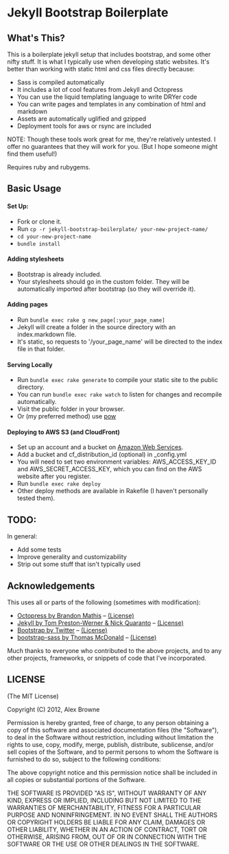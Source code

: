 Jekyll Bootstrap Boilerplate
============================

## What's This?

This is a boilerplate jekyll setup that includes bootstrap, and some other nifty stuff.
It is what I typically use when developing static websites. It's better than working
with static html and css files directly because:

- Sass is compiled automatically
- It includes a lot of cool features from Jekyll and Octopress
- You can use the liquid templating language to write DRYer code
- You can write pages and templates in any combination of html and markdown
- Assets are automatically uglified and gzipped
- Deployment tools for aws or rsync are included

NOTE: Though these tools work great for me, they're relatively untested.
I offer no guarantees that they will work for you. (But I hope someone might find them useful!)

Requires ruby and rubygems.

## Basic Usage

#### Set Up:
- Fork or clone it.
- Run `cp -r jekyll-bootstrap-boilerplate/ your-new-project-name/`
- `cd your-new-project-name`
- `bundle install`

#### Adding stylesheets
- Bootstrap is already included.
- Your stylesheets should go in the custom folder. They will be automatically imported after bootstrap (so they will override it).

#### Adding pages
- Run `bundle exec rake g new_page[:your_page_name]`
- Jekyll will create a folder in the source directory with an index.markdown file.
- It's static, so requests to '/your_page_name' will be directed to the index file in that folder.

#### Serving Locally
- Run `bundle exec rake generate` to compile your static site to the public directory.
- You can run `bundle exec rake watch` to listen for changes and recompile automatically.
- Visit the public folder in your browser.
- Or (my preferred method) use [pow](http://pow.cx/)

#### Deploying to AWS S3 (and CloudFront)
- Set up an account and a bucket on [Amazon Web Services](http://aws.amazon.com/).
- Add a bucket and cf_distribution_id (optional) in _config.yml
- You will need to set two environment variables: AWS_ACCESS_KEY_ID and AWS_SECRET_ACCESS_KEY,
which you can find on the AWS website after you register.
- Run `bundle exec rake deploy`
- Other deploy methods are available in Rakefile (I haven't personally tested them).

## TODO:

In general:

- Add some tests
- Improve generality and customizability
- Strip out some stuff that isn't typically used

## Acknowledgements
This uses all or parts of the following (sometimes with modification): 
* [Octopress by Brandon Mathis](http://octopress.org/) – [(License)](https://github.com/imathis/octopress#license)
* [Jekyll by Tom Preston-Werner & Nick Quaranto](https://github.com/mojombo/jekyll) – [(License)](https://github.com/mojombo/jekyll/blob/master/LICENSE)
* [Bootstrap by Twitter](http://twitter.github.com/bootstrap/) – [(License)](https://github.com/twitter/bootstrap/blob/master/LICENSE)
* [bootstrap-sass by Thomas McDonald](https://github.com/thomas-mcdonald/bootstrap-sass) – [(License)](https://github.com/thomas-mcdonald/bootstrap-sass/blob/master/LICENSE)

Much thanks to everyone who contributed to the above projects, and to any other projects, frameworks,
or snippets of code that I've incorporated.


## LICENSE
(The MIT License)

Copyright (C) 2012, Alex Browne

Permission is hereby granted, free of charge, to any person obtaining a copy of this software and associated documentation files (the "Software"), to deal in the Software without restriction, including without limitation the rights to use, copy, modify, merge, publish, distribute, sublicense, and/or sell copies of the Software, and to permit persons to whom the Software is furnished to do so, subject to the following conditions:

The above copyright notice and this permission notice shall be included in all copies or substantial portions of the Software.

THE SOFTWARE IS PROVIDED "AS IS", WITHOUT WARRANTY OF ANY KIND, EXPRESS OR IMPLIED, INCLUDING BUT NOT LIMITED TO THE WARRANTIES OF MERCHANTABILITY, FITNESS FOR A PARTICULAR PURPOSE AND NONINFRINGEMENT. IN NO EVENT SHALL THE AUTHORS OR COPYRIGHT HOLDERS BE LIABLE FOR ANY CLAIM, DAMAGES OR OTHER LIABILITY, WHETHER IN AN ACTION OF CONTRACT, TORT OR OTHERWISE, ARISING FROM, OUT OF OR IN CONNECTION WITH THE SOFTWARE OR THE USE OR OTHER DEALINGS IN THE SOFTWARE.

